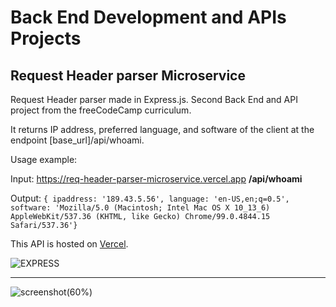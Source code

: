 # Back End Development and APIs Projects
## Request Header parser Microservice

Request Header parser made in Express.js. Second Back End and API project from the freeCodeCamp curriculum.

It returns IP address, preferred language, and software of the client at the endpoint [base_url]/api/whoami.

Usage example:

Input: https://req-header-parser-microservice.vercel.app **/api/whoami**

Output: `{ ipaddress: '189.43.5.56', language: 'en-US,en;q=0.5', software: 'Mozilla/5.0 (Macintosh; Intel Mac OS X 10_13_6) AppleWebKit/537.36 (KHTML, like Gecko) Chrome/99.0.4844.15 Safari/537.36'}`


This API is hosted on [Vercel](https://req-header-parser-microservice.vercel.app).

![EXPRESS](https://img.shields.io/badge/Express.js-fff.svg?&logo=Express&logoColor=000)&nbsp;

---

![screenshot(60%)](https://user-images.githubusercontent.com/78434326/152537216-023a2547-0965-45bc-bfa3-fadfcb1e32b7.png)
